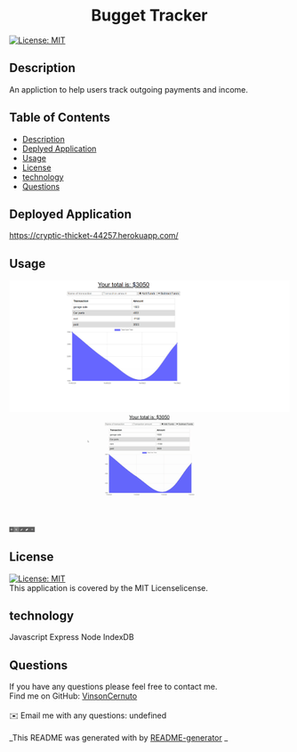 
  <h1 align="center">Bugget Tracker</h1>
    
   [![License: MIT](https://img.shields.io/badge/License-MIT-yellow.svg)](https://opensource.org/licenses/MIT)<br />
  
  ## Description
   An appliction to help users track outgoing payments and income.
  
   ## Table of Contents
  - [Description](#description)
  - [Deplyed Application](#DeployedApplication)
  - [Usage](#usage)
  - [License](#license)
  - [technology](#technology)
  - [Questions](#questions)
  
  ## Deployed Application
  https://cryptic-thicket-44257.herokuapp.com/
  
  ## Usage
  <img src ="public\images\screencap.PNG">

  <img src ="public\images\function.gif">
  
  ## License
   [![License: MIT](https://img.shields.io/badge/License-MIT-yellow.svg)](https://opensource.org/licenses/MIT)<br />
  This application is covered by the MIT Licenselicense. 
  
  ## technology
  Javascript Express Node IndexDB

  
  ## Questions
  If you have any questions please feel free to contact me.
  <br />
  Find me on GitHub: [VinsonCernuto](https://github.com/VinsonCernuto)<br />
  <br />
  ✉️ Email me with any questions: undefined<br /><br />
  _This README was generated with by [README-generator](https://github.com/VinsonCernuto/Good-ReadME) _
